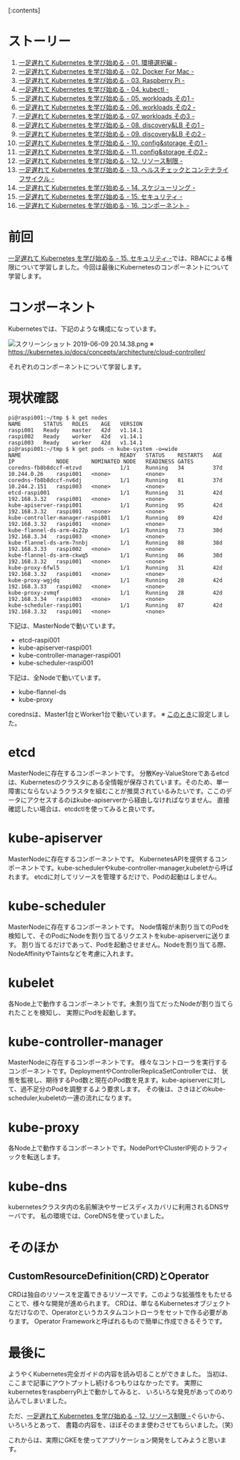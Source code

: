 <!-- 
title: 一足遅れて Kubernetes を学び始める - 16. コンポーネント -
date: 2019-06-10T00:00:00+09:00
draft: false
description: description
image: 
icon: 😎
-->

[:contents]

# ストーリー
1. [一足遅れて Kubernetes を学び始める - 01. 環境選択編 -](BASE_URL/blog/contents/start_the_learning_kubernetes_01)
1. [一足遅れて Kubernetes を学び始める - 02. Docker For Mac -](BASE_URL/blog/contents/start_the_learning_kubernetes_02)
1. [一足遅れて Kubernetes を学び始める - 03. Raspberry Pi -](BASE_URL/blog/contents/start_the_learning_kubernetes_03)
1. [一足遅れて Kubernetes を学び始める - 04. kubectl -](BASE_URL/blog/contents/start_the_learning_kubernetes_04)
1. [一足遅れて Kubernetes を学び始める - 05. workloads その1 -](BASE_URL/blog/contents/start_the_learning_kubernetes_05)
1. [一足遅れて Kubernetes を学び始める - 06. workloads その2 -](BASE_URL/blog/contents/start_the_learning_kubernetes_06)
1. [一足遅れて Kubernetes を学び始める - 07. workloads その3 -](BASE_URL/blog/contents/start_the_learning_kubernetes_07)
1. [一足遅れて Kubernetes を学び始める - 08. discovery&LB その1 -](BASE_URL/blog/contents/start_the_learning_kubernetes_08)
1. [一足遅れて Kubernetes を学び始める - 09. discovery&LB その2 -](BASE_URL/blog/contents/start_the_learning_kubernetes_09)
1. [一足遅れて Kubernetes を学び始める - 10. config&storage その1 -](BASE_URL/blog/contents/start_the_learning_kubernetes_10)
1. [一足遅れて Kubernetes を学び始める - 11. config&storage その2 -](BASE_URL/blog/contents/start_the_learning_kubernetes_11)
1. [一足遅れて Kubernetes を学び始める - 12. リソース制限 -](BASE_URL/blog/contents/start_the_learning_kubernetes_12)
1. [一足遅れて Kubernetes を学び始める - 13. ヘルスチェックとコンテナライフサイクル -](BASE_URL/blog/contents/start_the_learning_kubernetes_13)
1. [一足遅れて Kubernetes を学び始める - 14. スケジューリング -](BASE_URL/blog/contents/start_the_learning_kubernetes_14)
1. [一足遅れて Kubernetes を学び始める - 15. セキュリティ -](BASE_URL/blog/contents/start_the_learning_kubernetes_15)
1. [一足遅れて Kubernetes を学び始める - 16. コンポーネント -](BASE_URL/blog/contents/start_the_learning_kubernetes_16)

# 前回
[一足遅れて Kubernetes を学び始める - 15. セキュリティ -](BASE_URL/blog/contents/start_the_learning_kubernetes_15)では、RBACによる権限について学習しました。今回は最後にKubernetesのコンポーネントについて学習します。

# コンポーネント
Kubernetesでは、下記のような構成になっています。

![スクリーンショット 2019-06-09 20.14.38.png](https://qiita-image-store.s3.ap-northeast-1.amazonaws.com/0/143813/6d1c59bc-937a-6a5f-91d4-cb0dadd46e2a.png)
※ https://kubernetes.io/docs/concepts/architecture/cloud-controller/

それぞれのコンポーネントについて学習します。

# 現状確認

```shell
pi@raspi001:~/tmp $ k get nodes
NAME       STATUS   ROLES    AGE   VERSION
raspi001   Ready    master   42d   v1.14.1
raspi002   Ready    worker   42d   v1.14.1
raspi003   Ready    worker   42d   v1.14.1
pi@raspi001:~/tmp $ k get pods -n kube-system -o=wide
NAME                               READY   STATUS    RESTARTS   AGE   IP             NODE       NOMINATED NODE   READINESS GATES
coredns-fb8b8dccf-mtzvd            1/1     Running   34         37d   10.244.0.26    raspi001   <none>           <none>
coredns-fb8b8dccf-nv6dj            1/1     Running   81         37d   10.244.2.151   raspi003   <none>           <none>
etcd-raspi001                      1/1     Running   31         42d   192.168.3.32   raspi001   <none>           <none>
kube-apiserver-raspi001            1/1     Running   95         42d   192.168.3.32   raspi001   <none>           <none>
kube-controller-manager-raspi001   1/1     Running   89         42d   192.168.3.32   raspi001   <none>           <none>
kube-flannel-ds-arm-4s22p          1/1     Running   73         38d   192.168.3.34   raspi003   <none>           <none>
kube-flannel-ds-arm-7nnbj          1/1     Running   88         38d   192.168.3.33   raspi002   <none>           <none>
kube-flannel-ds-arm-ckwq5          1/1     Running   86         38d   192.168.3.32   raspi001   <none>           <none>
kube-proxy-6fwl5                   1/1     Running   31         42d   192.168.3.32   raspi001   <none>           <none>
kube-proxy-wgjdq                   1/1     Running   28         42d   192.168.3.33   raspi002   <none>           <none>
kube-proxy-zvmqf                   1/1     Running   28         42d   192.168.3.34   raspi003   <none>           <none>
kube-scheduler-raspi001            1/1     Running   87         42d   192.168.3.32   raspi001   <none>           <none>
```

下記は、MasterNodeで動いています。

* etcd-raspi001
* kube-apiserver-raspi001
* kube-controller-manager-raspi001
* kube-scheduler-raspi001

下記は、全Nodeで動いています。

* kube-flannel-ds
* kube-proxy

corednsは、Master1台とWorker1台で動いています。 
※ [このとき](BASE_URL/blog/contents/start_the_learning_kubernetes_03)に設定しました。

# etcd
MasterNodeに存在するコンポーネントです。
分散Key-ValueStoreであるetcdは、Kubernetesのクラスタにある全情報が保存されています。そのため、単一障害にならないようクラスタを組むことが推奨されているみたいです。ここのデータにアクセスするのはkube-apiserverから経由しなければなりません。
直接確認したい場合は、etcdctlを使ってみると良いです。

# kube-apiserver
MasterNodeに存在するコンポーネントです。
KubernetesAPIを提供するコンポーネントです。kube-schedulerやkube-controller-manager,kubeletから呼ばれます。
etcdに対してリソースを管理するだけで、Podの起動はしません。

# kube-scheduler
MasterNodeに存在するコンポーネントです。
Node情報が未割り当てのPodを検知して、そのPodにNodeを割り当てるリクエストをkube-apiserverに送ります。
割り当てるだけであって、Podを起動させません。Nodeを割り当てる際、NodeAffinityやTaintsなどを考慮に入れます。

# kubelet
各Node上で動作するコンポーネントです。未割り当てだったNodeが割り当てられたことを検知し、
実際にPodを起動します。

# kube-controller-manager
MasterNodeに存在するコンポーネントです。
様々なコントローラを実行するコンポーネントです。DeploymentやControllerReplicaSetControllerでは、
状態を監視し、期待するPod数と現在のPod数を見ます。kube-apiserverに対して、過不足分のPodを調整するよう要求します。
その後は、さきほどのkube-scheduler,kubeletの一連の流れになります。

# kube-proxy
各Node上で動作するコンポーネントです。NodePortやClusterIP宛のトラフィックを転送します。

# kube-dns
kubernetesクラスタ内の名前解決やサービスディスカバリに利用されるDNSサーバです。
私の環境では、CoreDNSを使っていました。

# そのほか
## CustomResourceDefinition(CRD)とOperator
CRDは独自のリソースを定義できるリソースです。このような拡張性をもたせることで、様々な開発が進められます。
CRDは、単なるKubernetesオブジェクトなだけなので、Operatorというカスタムコントローラをセットで作る必要があります。
Operator Frameworkと呼ばれるもので簡単に作成できるそうです。

# 最後に
ようやくKubernetes完全ガイドの内容を読み切ることができました。
当初は、ここまで記事にアウトプットし続けるつもりはなかったです。
実際にkubernetesをraspberryPi上で動かしてみると、
いろいろな発見があってのめり込んでしまいました。

ただ、[一足遅れて Kubernetes を学び始める - 12. リソース制限 -](BASE_URL/blog/contents/start_the_learning_kubernetes_12)ぐらいから、いろいろとあって、
書籍の内容を、ほぼそのまま使わさせてもらいました。（笑)

これからは、実際にGKEを使ってアプリケーション開発をしてみようと思います。
